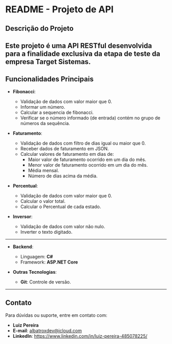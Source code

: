 # **README - Projeto de API**

## **Descrição do Projeto**

Este projeto é uma **API RESTful** desenvolvida para a finalidade exclusiva da etapa de teste da empresa Target Sistemas.
---

## **Funcionalidades Principais**

- **Fibonacci**:

  - Validação de dados com valor maior que 0.
  - Informar um número.
  - Calcular a sequencia de fibonacci.
  - Verificar se o número informado (de entrada) contém no grupo de números da sequência.

- **Faturamento**:

  - Validação de dados com filtro de dias igual ou maior que 0.
  - Receber dados de faturamento em JSON.
  - Calcular valores de faturamento em dias de:
    - Maior valor de faturamento ocorrido em um dia do mês.
    - Menor valor de faturamento ocorrido em um dia do mês.
    - Média mensal.
    - Número de dias acima da média.

            
- **Percentual**:

  - Validação de dados com valor maior que 0.
  - Calcular o valor total.
  - Calcular o Percentual de cada estado.

- **Inversor**:

  - Validação de dados com valor não nulo.
  - Inverter o texto digitado.
---

- **Backend**:

  - Linguagem: **C#**
  - Framework: **ASP.NET Core**

- **Outras Tecnologias**:

  - **Git**: Controle de versão.

---

## **Contato**

Para dúvidas ou suporte, entre em contato com:

- **Luiz Pereira**
- **E-mail**: albatroxdev@icloud.com
- **LinkedIn**: https://www.linkedin.com/in/luiz-pereira-485078225/
